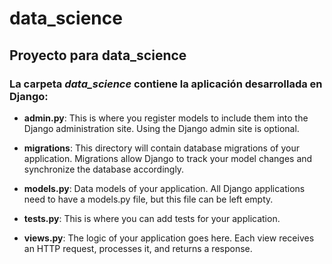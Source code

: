 # data_science
## Proyecto para data_science
### La carpeta *data_science* contiene la aplicación desarrollada en Django:
* **admin.py**: This is where you register models to include them into the Django administration site. Using the Django admin site is optional.

* **migrations**: This directory will contain database migrations of your application. Migrations allow Django to track your model changes and synchronize the database accordingly.

* **models.py**: Data models of your application. All Django applications need to have a models.py file, but this file can be left empty.

* **tests.py**: This is where you can add tests for your application.

* **views.py**: The logic of your application goes here. Each view receives an HTTP request, processes it, and returns a response.
